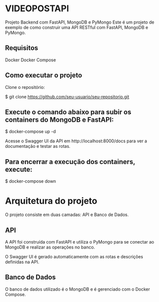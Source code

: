 # VIDEOPOSTAPI

Projeto Backend com FastAPI, MongoDB e PyMongo
Este é um projeto de exemplo de como construir uma API RESTful com FastAPI, MongoDB e PyMongo.

## Requisitos
Docker
Docker Compose
## Como executar o projeto
Clone o repositório:

$ git clone https://github.com/seu-usuario/seu-repositorio.git

## Execute o comando abaixo para subir os containers do MongoDB e FastAPI:

$ docker-compose up -d

Acesse o Swagger UI da API em http://localhost:8000/docs para ver a documentação e testar as rotas.

## Para encerrar a execução dos containers, execute:

$ docker-compose down

# Arquitetura do projeto
O projeto consiste em duas camadas: API e Banco de Dados.

## API
A API foi construída com FastAPI e utiliza o PyMongo para se conectar ao MongoDB e realizar as operações no banco.

O Swagger UI é gerado automaticamente com as rotas e descrições definidas na API.

## Banco de Dados
O banco de dados utilizado é o MongoDB e é gerenciado com o Docker Compose.